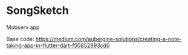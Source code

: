 # SongSketch
Mobserv app

Base code: https://medium.com/aubergine-solutions/creating-a-note-taking-app-in-flutter-dart-f50852993cd0
